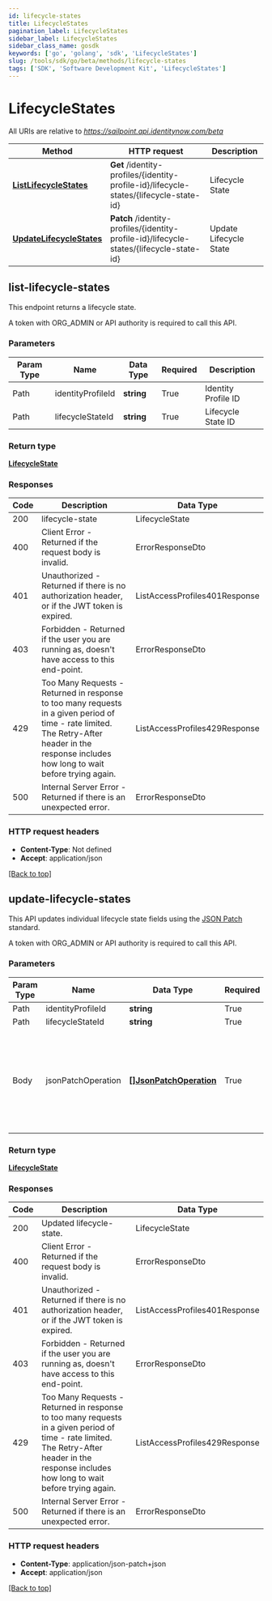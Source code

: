 ```yaml
---
id: lifecycle-states
title: LifecycleStates
pagination_label: LifecycleStates
sidebar_label: LifecycleStates
sidebar_class_name: gosdk
keywords: ['go', 'golang', 'sdk', 'LifecycleStates'] 
slug: /tools/sdk/go/beta/methods/lifecycle-states
tags: ['SDK', 'Software Development Kit', 'LifecycleStates']
---
```



# LifecycleStates

All URIs are relative to *https://sailpoint.api.identitynow.com/beta*

Method | HTTP request | Description
------------- | ------------- | -------------
[**ListLifecycleStates**](#list-lifecycle-states) | **Get** /identity-profiles/{identity-profile-id}/lifecycle-states/{lifecycle-state-id} | Lifecycle State
[**UpdateLifecycleStates**](#update-lifecycle-states) | **Patch** /identity-profiles/{identity-profile-id}/lifecycle-states/{lifecycle-state-id} | Update Lifecycle State



## list-lifecycle-states


This endpoint returns a lifecycle state.

A token with ORG_ADMIN or API authority is required to call this API.


### Parameters 
Param Type | Name | Data Type | Required  | Description
------------- | ------------- | ------------- | ------------- | ------------- 
Path   | identityProfileId | **string** | True  | Identity Profile ID
Path   | lifecycleStateId | **string** | True  | Lifecycle State ID

	
### Return type

[**LifecycleState**](../models/lifecycle-state)

### Responses
Code | Description  | Data Type
------------- | ------------- | -------------
200 | lifecycle-state | LifecycleState
400 | Client Error - Returned if the request body is invalid. | ErrorResponseDto
401 | Unauthorized - Returned if there is no authorization header, or if the JWT token is expired. | ListAccessProfiles401Response
403 | Forbidden - Returned if the user you are running as, doesn&#39;t have access to this end-point. | ErrorResponseDto
429 | Too Many Requests - Returned in response to too many requests in a given period of time - rate limited. The Retry-After header in the response includes how long to wait before trying again. | ListAccessProfiles429Response
500 | Internal Server Error - Returned if there is an unexpected error. | ErrorResponseDto


### HTTP request headers

- **Content-Type**: Not defined
- **Accept**: application/json

[[Back to top]](#) 


## update-lifecycle-states


This API updates individual lifecycle state fields using the [JSON Patch](https://tools.ietf.org/html/rfc6902) standard.

A token with ORG_ADMIN or API authority is required to call this API.


### Parameters 
Param Type | Name | Data Type | Required  | Description
------------- | ------------- | ------------- | ------------- | ------------- 
Path   | identityProfileId | **string** | True  | Identity Profile ID
Path   | lifecycleStateId | **string** | True  | Lifecycle State ID
 Body  | jsonPatchOperation | [**[]JsonPatchOperation**](../models/json-patch-operation) | True  | A list of lifecycle state update operations according to the [JSON Patch](https://tools.ietf.org/html/rfc6902) standard.  The following fields can be updated: * enabled * description * accountActions * accessProfileIds * emailNotificationOption 

	
### Return type

[**LifecycleState**](../models/lifecycle-state)

### Responses
Code | Description  | Data Type
------------- | ------------- | -------------
200 | Updated lifecycle-state. | LifecycleState
400 | Client Error - Returned if the request body is invalid. | ErrorResponseDto
401 | Unauthorized - Returned if there is no authorization header, or if the JWT token is expired. | ListAccessProfiles401Response
403 | Forbidden - Returned if the user you are running as, doesn&#39;t have access to this end-point. | ErrorResponseDto
429 | Too Many Requests - Returned in response to too many requests in a given period of time - rate limited. The Retry-After header in the response includes how long to wait before trying again. | ListAccessProfiles429Response
500 | Internal Server Error - Returned if there is an unexpected error. | ErrorResponseDto


### HTTP request headers

- **Content-Type**: application/json-patch+json
- **Accept**: application/json

[[Back to top]](#) 

